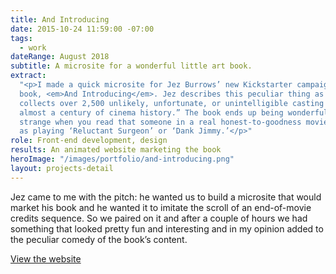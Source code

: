 ```yaml
---
title: And Introducing
date: 2015-10-24 11:59:00 -07:00
tags:
  - work
dateRange: August 2018
subtitle: A microsite for a wonderful little art book.
extract:
  "<p>I made a quick microsite for Jez Burrows’ new Kickstarter campaign and art
  book, <em>And Introducing</em>. Jez describes this peculiar thing as “an art book that
  collects over 2,500 unlikely, unfortunate, or unintelligible casting credits from
  almost a century of cinema history.” The book ends up being wonderfully funny and
  strange when you read that someone in a real honest-to-goodness movie was credited
  as playing ‘Reluctant Surgeon’ or ‘Dank Jimmy.’</p>"
role: Front-end development, design
results: An animated website marketing the book
heroImage: "/images/portfolio/and-introducing.png"
layout: projects-detail
---
```


Jez came to me with the pitch: he wanted us to build a microsite that would market his book and he wanted it to imitate the scroll of an end-of-movie credits sequence. So we paired on it and after a couple of hours we had something that looked pretty fun and interesting and in my opinion added to the peculiar comedy of the book’s content.

[View the website](https://codepen.io/robinrendle/live/3982836e8faff88672ec5b09cf94c8f6)
